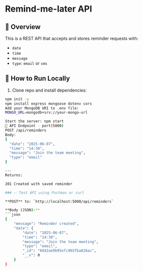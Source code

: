  # Remind-me-later API

## 📌 Overview
This is a REST API that accepts and stores reminder requests with:
- `date`
- `time`
- `message`
- `type`: `email` or `sms`

## 🚀 How to Run Locally

1. Clone repo and install dependencies:
```bash
npm init -y
npm install express mongoose dotenv cors
Add your MongoDB URI to .env file:
MONGO_URL=mongodb+srv://your-mongo-url

Start the server: npm start
📮 API Endpoint - port(5000)
POST /api/reminders
Body:
{
  "date": "2025-06-07",
  "time": "14:30",
  "message": "Join the team meeting",
  "type": "email"
}

---
Returns:

201 Created with saved reminder

### ✅ Test API using Postman or curl

**POST** to: `http://localhost:5000/api/reminders`

**Body (JSON):**
```json
{
    "message": "Reminder created",
    "data": {
        "date": "2025-06-07",
        "time": "14:30",
        "message": "Join the team meeting",
        "type": "email",
        "_id": "6842ae9b95efc965fba826ac",
        "__v": 0
    }
}

